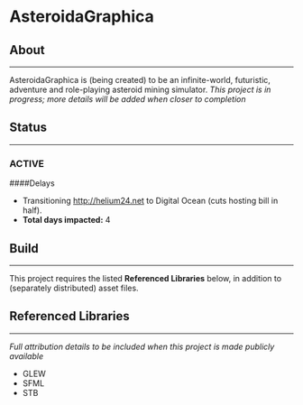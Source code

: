 # AsteroidaGraphica
## About
--------------------

AsteroidaGraphica is (being created) to be an infinite-world, futuristic, adventure and role-playing asteroid mining simulator.
*This project is in progress; more details will be added when closer to completion*

## Status
-------------------
### ACTIVE 

####Delays
* Transitioning http://helium24.net to Digital Ocean (cuts hosting bill in half).
* **Total days impacted:** 4

## Build
--------
This project requires the listed **Referenced Libraries** below, in addition to (separately distributed) asset files.

## Referenced Libraries
---------------------
*Full attribution details to be included when this project is made publicly available*
* GLEW
* SFML
* STB